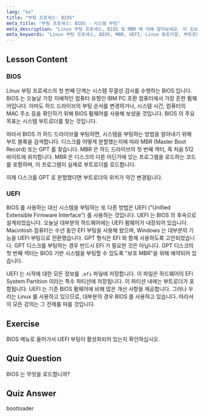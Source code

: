 ```yaml
---
lang: "ko"
title: "부팅 프로세스: BIOS"
meta_title: "부팅 프로세스: BIOS - 시스템 부팅"
meta_description: "Linux 부팅 프로세스, BIOS 및 MBR 에 대해 알아보세요. 이 초보자 친화적인 가이드를 통해 시스템이 어떻게 시작되는지 이해하세요. UEFI 개념을 탐색하세요!"
meta_keywords: "Linux 부팅 프로세스, BIOS, MBR, UEFI, Linux 튜토리얼, 부트로더, 초보자 Linux, 시스템 시작"
---
```


## Lesson Content

### BIOS

Linux 부팅 프로세스의 첫 번째 단계는 시스템 무결성 검사를 수행하는 BIOS 입니다. BIOS 는 오늘날 가장 지배적인 컴퓨터 유형인 IBM PC 호환 컴퓨터에서 가장 흔한 펌웨어입니다. 아마도 하드 드라이브의 부팅 순서를 변경하거나, 시스템 시간, 컴퓨터의 MAC 주소 등을 확인하기 위해 BIOS 펌웨어를 사용해 보셨을 것입니다. BIOS 의 주요 목표는 시스템 부트로더를 찾는 것입니다.

따라서 BIOS 가 하드 드라이브를 부팅하면, 시스템을 부팅하는 방법을 알아내기 위해 부트 블록을 검색합니다. 디스크를 어떻게 분할했는지에 따라 MBR (Master Boot Record) 또는 GPT 를 찾습니다. MBR 은 하드 드라이브의 첫 번째 섹터, 즉 처음 512 바이트에 위치합니다. MBR 은 디스크의 다른 어딘가에 있는 프로그램을 로드하는 코드를 포함하며, 이 프로그램이 실제로 부트로더를 로드합니다.

이제 디스크를 GPT 로 분할했다면 부트로더의 위치가 약간 변경됩니다.

### UEFI

BIOS 를 사용하는 대신 시스템을 부팅하는 또 다른 방법은 UEFI ("Unified Extensible Firmware Interface") 를 사용하는 것입니다. UEFI 는 BIOS 의 후속으로 설계되었습니다. 오늘날 대부분의 하드웨어에는 UEFI 펌웨어가 내장되어 있습니다. Macintosh 컴퓨터는 수년 동안 EFI 부팅을 사용해 왔으며, Windows 는 대부분의 기능을 UEFI 부팅으로 전환했습니다. GPT 형식은 EFI 와 함께 사용하도록 고안되었습니다. GPT 디스크를 부팅하는 경우 반드시 EFI 가 필요한 것은 아닙니다. GPT 디스크의 첫 번째 섹터는 BIOS 기반 시스템을 부팅할 수 있도록 "보호 MBR"을 위해 예약되어 있습니다.

UEFI 는 시작에 대한 모든 정보를 `.efi` 파일에 저장합니다. 이 파일은 하드웨어의 EFI System Partition 이라는 특수 파티션에 저장됩니다. 이 파티션 내에는 부트로더가 포함됩니다. UEFI 는 기존 BIOS 펌웨어에 비해 많은 개선 사항을 제공합니다. 그러나 우리는 Linux 를 사용하고 있으므로, 대부분의 경우 BIOS 를 사용하고 있습니다. 따라서 이 모든 강의는 그 전제를 따를 것입니다.

## Exercise

BIOS 메뉴로 들어가서 UEFI 부팅이 활성화되어 있는지 확인하십시오.

## Quiz Question

BIOS 는 무엇을 로드합니까?

## Quiz Answer

bootloader

